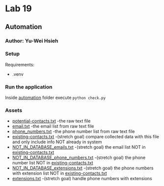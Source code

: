 # Lab 19
## Automation
### Author: Yu-Wei Hsieh
### Setup
Requirements:
- .venv

### Run the application
Inside [automation](automation) folder execute ``python check.py``

### Assets
- [potential-contacts.txt](/automation/assets/potential-contacts.txt)
-the raw text file
- [email.txt](automation/assets/emails.txt)
-the email list from raw text file
- [phone_numbers.txt](automation/assets/phone_numbers.txt)
-the phone number list from raw text file
- [existing-contacts.txt](automation/assets/existing-contacts.txt)
-(stretch goal) compare collected data with this file and only include info NOT already in system
- [NOT_IN_DATABASE_emails.txt](automation/assets/stretch_goal/NOT_IN_DATABASE_emails.txt)
-(stretch goal) the email list NOT in [existing-contacts.txt](automation/assets/existing-contacts.txt)
- [NOT_IN_DATABASE_phone_numbers.txt](automation/assets/stretch_goal/NOt_IN_DATABASE_phone_numbers.txt)
-(stretch goal) the phone number list NOT in [existing-contacts.txt](automation/assets/existing-contacts.txt)
- [NOT_IN_DATABASE_extensions.txt](automation/assets/stretch_goal/NOT_IN_DATABASE_extensions.txt)
-(stretch goal) the phone numbers with extension list NOT in [existing-contacts.txt](automation/assets/existing-contacts.txt)
- [extensions.txt](automation/assets/stretch_goal/extensions.txt)
-(stretch goal) handle phone numbers with extensions